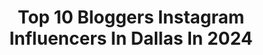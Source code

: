 ---
title: Top 10 Bloggers Instagram Influencers In Dallas In 2024
description: >-
  Find top bloggers Instagram influencers in Dallas in 2024. Most popular hashtags: #dallasblogger #dallasinfluencer #influencer #texas.
platform: Instagram
hits: 132
text_top: See the best Instagram accounts on inBeat.
text_bottom: Our database has 132 Instagram influencers like this in Dallas, United States for you to pitch.
profiles:
  - username: "iamsarahmize"
    fullname: >-
      Sarah Mize
    bio: >-
      🍸 Full time blogger @dallaslovelist 👩🏻‍💻 Social Media Expert @studiolovelist ✨Founder @citylovelist 🎧 @2chainz 🏈 @vol_sports + 🍕enthusiast
    location: "United States"
    followers: 21062
    engagement: 155
    commentsToLikes: 0.049941
    id: ck5pxeeu0rdqu0i11cxgny809
    verified: false
    hashtags: "#citylovelist, #wildflower, #sbfunside, #onlylouisiana"
  - username: "solais2"
    fullname: >-
      Jeniffer Solais Ávila López
    bio: >-
      📍dallas Tx ☕️ lifestyle, fitness, coffee ✉️ solaisavila@gmail.com 🙌🏼 Faith. Grace.
    location: "United States"
    followers: 18714
    engagement: 272
    commentsToLikes: 0.022565
    id: ck6ty3xnf1jbg0j71g89ji833
    verified: false
    hashtags: "#nailsart, #music, #dog, #instagood"
  - username: "wanderabode"
    fullname: >-
      Katie Kubisak
    bio: >-
      believer | midsize style blogger 📍Dallas, TX 💌 katie@wanderabode.com
    location: "United States"
    followers: 24151
    engagement: 44
    commentsToLikes: 0.139855
    id: ck8t5dd0k9qn80j78u8fv8onj
    verified: false
    hashtags: "#dallasblogger, #easterdress, #springdress, #grandmillennialstyle"
  - username: "mattdew121212"
    fullname: >-
      Matthew King
    bio: >-
      Matty ice 🧊. Atx - Blessed🙏 Sc ✨: yella_bone7 (250k)on tiktok🚨
    location: "United States"
    followers: 21181
    engagement: 1968
    commentsToLikes: 0.013764
    id: ckap1fy3oufhh0i78vudsyg7e
    verified: false
    hashtags: "#austintexas, #utsa, #explorepage, #austin"
  - username: "scarlethayme"
    fullname: >-
      Scar ⭐️
    bio: >-
      CEO- @bloomingfleur_ 🌹 Wedding&Event Planner 👰🏼💍🤵🏻 📍Dallas,TX🇺🇸 📍Jalisco 🇲🇽
    location: "United States"
    followers: 3424
    engagement: 624
    commentsToLikes: 0.060687
    id: ck14jyxobmvee0i19dayhbg5a
    verified: false
    hashtags: "#babygirl, #dallasflorist, #babymodel, #babiesofinstagram"
  - username: "explore.vina"
    fullname: >-
      Vina | Dallas Blogger
    bio: >-
      ✿ dallas + travel ✈️ food & drinks - unique stays - lifestyle ✉︎ collabs: simply.vina823@gmail.com Tik Tok (49k+)
    location: "United States"
    followers: 37001
    engagement: 1112
    commentsToLikes: 0.045593
    id: cl89kv9t02mrp0i23709qd21q
    verified: false
    hashtags: "#sidekicks, #ad, #subway, #dfwfood"
  - username: "marblelouslypetite"
    fullname: >-
      abby chhabra | dallas blogger
    bio: >-
      AFFORDABLE STYLE・BEAUTY ・HOME DECOR 5'0" petite + midsize brightening your feed with fun pops of colors abby@marblelouslypetite.com shop my looks ⤵
    location: "United States"
    followers: 89047
    engagement: 348
    commentsToLikes: 0.011269
    id: ck15ruvrx9tvn0i198lzs99h4
    verified: false
    hashtags: "#targetpartner, #target, #liketkit, #ad"
  - username: "jackiee__lopez"
    fullname: >-
      J a c k i e  L o p e z • Dallas Blogger
    bio: >-
      💌DM/EMAIL for Collaborations 📍DFW, TX #Lifestyle + #Fashion + #Motherhood #DallasBlogger+ #ContentCreator #fortworthblogger 🧿
    location: "United States"
    followers: 17856
    engagement: 279
    commentsToLikes: 0.136309
    id: ck0tznhp4r10b0i19wekrdxra
    verified: false
    hashtags: "#lifestyleblogger, #dallasblogger, #dfwblogger, #dallasinfluencer"
  - username: "stephiekayetx"
    fullname: >-
      Stephanie Kaye☆ Dallas Blogger
    bio: >-
      🦋Inspiring 𝕙𝕒𝕡𝕡𝕪+𝕙𝕖𝕒𝕝𝕥𝕙𝕪 lives! 💁🏻‍♀️Marketing & Brand Expert 🩷Fashion•Fitness•Travel•Sports•Fun🩷 💌Stephiekayetx@gmail.com 💪🏼@fitnessambassadorshq
    location: "United States"
    followers: 5202
    engagement: 249
    commentsToLikes: 0.090236
    id: cl8jeaols5doq0i23y5lnj1b7
    verified: false
    hashtags: "#liveyourbestlifenow, #happyrunnergirl, #colormehappy, #dallasinfluencer"
  - username: "whitecoat.mom"
    fullname: >-
      Dr. Huda A | Dallas Blogger
    bio: >-
      🩺Doctor, Mom, Fashionista & Nerd by trait 📝 Journaling thru 📸 👗Chanelling my love for 🇵🇰 clothes 📩whitecoat.mom1@gmail.com
    location: "United States"
    followers: 20416
    engagement: 185
    commentsToLikes: 0.057478
    id: cks0ckpjgglr30j23rclw8uip
    verified: false
    hashtags: "#muslimom, #petrajordan, #eidaladha2021, #newhairdontcare"
---